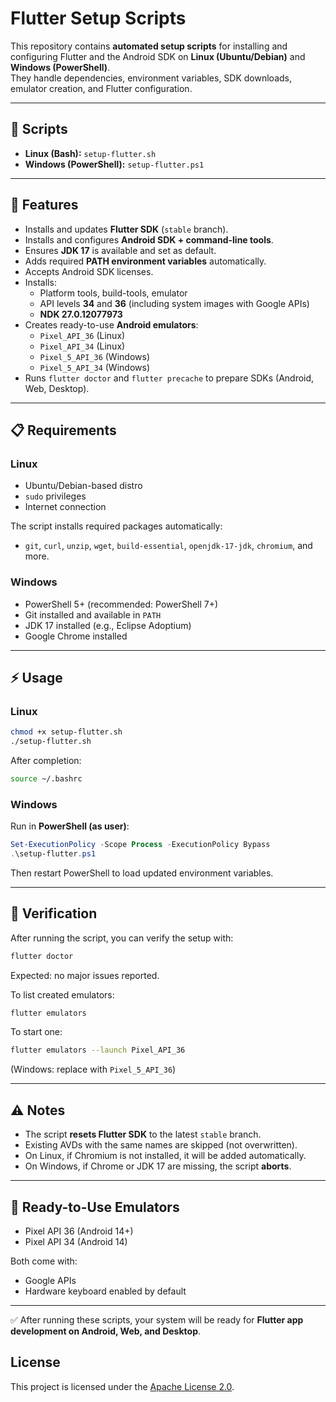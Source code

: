 # Flutter Setup Scripts

This repository contains **automated setup scripts** for installing and configuring Flutter and the Android SDK on **Linux (Ubuntu/Debian)** and **Windows (PowerShell)**.  
They handle dependencies, environment variables, SDK downloads, emulator creation, and Flutter configuration.

---

## 📂 Scripts

- **Linux (Bash):** `setup-flutter.sh`
- **Windows (PowerShell):** `setup-flutter.ps1`

---

## 🚀 Features

- Installs and updates **Flutter SDK** (`stable` branch).
- Installs and configures **Android SDK + command-line tools**.
- Ensures **JDK 17** is available and set as default.
- Adds required **PATH environment variables** automatically.
- Accepts Android SDK licenses.
- Installs:
  - Platform tools, build-tools, emulator
  - API levels **34** and **36** (including system images with Google APIs)
  - **NDK 27.0.12077973**
- Creates ready-to-use **Android emulators**:
  - `Pixel_API_36` (Linux)
  - `Pixel_API_34` (Linux)
  - `Pixel_5_API_36` (Windows)
  - `Pixel_5_API_34` (Windows)
- Runs `flutter doctor` and `flutter precache` to prepare SDKs (Android, Web, Desktop).

---

## 📋 Requirements

### Linux

- Ubuntu/Debian-based distro
- `sudo` privileges
- Internet connection

The script installs required packages automatically:

- `git`, `curl`, `unzip`, `wget`, `build-essential`, `openjdk-17-jdk`, `chromium`, and more.

### Windows

- PowerShell 5+ (recommended: PowerShell 7+)
- Git installed and available in `PATH`
- JDK 17 installed (e.g., Eclipse Adoptium)
- Google Chrome installed

---

## ⚡ Usage

### Linux

```bash
chmod +x setup-flutter.sh
./setup-flutter.sh
````

After completion:

```bash
source ~/.bashrc
```

### Windows

Run in **PowerShell (as user)**:

```powershell
Set-ExecutionPolicy -Scope Process -ExecutionPolicy Bypass
.\setup-flutter.ps1
```

Then restart PowerShell to load updated environment variables.

---

## 🧪 Verification

After running the script, you can verify the setup with:

```bash
flutter doctor
```

Expected: no major issues reported.

To list created emulators:

```bash
flutter emulators
```

To start one:

```bash
flutter emulators --launch Pixel_API_36
```

(Windows: replace with `Pixel_5_API_36`)

---

## ⚠️ Notes

- The script **resets Flutter SDK** to the latest `stable` branch.
- Existing AVDs with the same names are skipped (not overwritten).
- On Linux, if Chromium is not installed, it will be added automatically.
- On Windows, if Chrome or JDK 17 are missing, the script **aborts**.

---

## 📱 Ready-to-Use Emulators

- Pixel API 36 (Android 14+)
- Pixel API 34 (Android 14)

Both come with:

- Google APIs
- Hardware keyboard enabled by default

---

✅ After running these scripts, your system will be ready for **Flutter app development on Android, Web, and Desktop**.

## License

This project is licensed under the [Apache License 2.0](LICENSE).
